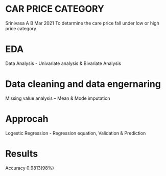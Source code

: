 # CAR PRICE CATEGORY
Srinivasa A B 
Mar 2021
To detarmine the care price fall under low or high price category
 # EDA 
  Data Analysis - Univariate analysis & Bivariate Analysis 
 # Data cleaning and data engernaring 
  Missing value analysis – Mean & Mode imputation
 # Approcah  
  Logestic Regression - Regression equation, Validation & Prediction
 # Results 
  Accuracy 0.9813(98%)
 
 

